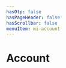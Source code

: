 ```yaml
---
hasOtp: false
hasPageHeader: false
hasScrollbar: false
menuItem: mi-account
---
```


# Account

<div class='row justify-content-center'>
<div class='col-12 col-md-11 col-lg-10 col-xl-9'>

<div id="sign-in" style="display:none;">
<h1>Sign in</h1>
<form id="sign-in-form" class="row gx-3">
  <div class="col-md-6 mb-3">
    <label for="email" class="form-label">Email</label>
    <input name="email" type="email" class="form-control" required="">
  </div>
  <div class="col-md-6 mb-3">
    <label for="password" class="form-label">Password</label>
    <input name="password" type="password" class="form-control" style="-webkit-text-security: disc;" required="">
  </div>
  <div class="col-12 mb-3">
    <button type="submit" class="btn btn-secondary hh-normal">Sign in</button>
  </div>
</form>
<h1>Sign up</h1>
<form id="sign-up-form" class="row gx-3 mb-3">
  <div class="col-md-6 mb-3">
    <label for="firstName" class="form-label">First name</label>
    <input name="firstName" type="text" class="form-control" required="">
  </div>
  <div class="col-md-6 mb-3">
    <label for="lastName" class="form-label">Last name</label>
    <input name="lastName" type="text" class="form-control" required="">
  </div>
  <div class="col-md-6 mb-3">
    <label for="email" class="form-label">Email</label>
    <input name="email" type="email" class="form-control" required="">
  </div>
  <div class="col-md-6 mb-3">
    <label for="password" class="form-label">Password</label>
    <input name="password" type="text" class="form-control" style="-webkit-text-security: disc;" required="">
  </div>
  <div class="col-12">
    <button type="submit" class="btn btn-secondary hh-normal">Sign up</button>
  </div>
</form>
</div>

<div id="account" style="display:none;">
<h1>Account</h1>
<p>
  <a id="sign-out-link" class="hh-no-follow" href="">Sign out</a>
  <span> or </span>
  <a id="delete-account-link" class="hh-no-follow" href="">Delete my account</a>
</p>
<div class="row gx-3">
<form id="first-name-form" class="col-12 col-md-6">
<div class="row gx-3">
  <div class="col-12">
    <label for="firstName" class="form-label">First name</label>
  </div>
</div>
<div class="row gx-2 mb-3">
  <div class="col">
    <input name="firstName" type="text" class="form-control" value="" required="">
  </div>
  <div class="col-auto">
    <button type="submit" class="btn btn-secondary"><i class="fas fa-check size"></i></button>
  </div>
</div>
</form>
<form id="last-name-form" class="col-12 col-md-6">
<div class="row gx-3">
  <div class="col-12">
    <label for="lastName" class="form-label">Last name</label>
  </div>
</div>
<div class="row gx-2 mb-3">
  <div class="col">
    <input name="lastName" type="text" class="form-control" value="" required="">
  </div>
  <div class="col-auto">
    <button type="submit" class="btn btn-secondary"><i class="fas fa-check size"></i></button>
  </div>
</div>
</form>
<form id="email-form" class="col-12 col-md-6">
<div class="row gx-3">
  <div class="col-12">
    <label for="email" class="form-label">Email</label>
  </div>
</div>
<div class="row gx-2 mb-3">
  <div class="col">
    <input name="email" type="email" class="form-control" autocomplete="username email" value="" required="">
  </div>
  <div class="col-auto">
    <button type="submit" class="btn btn-secondary"><i class="fas fa-check size"></i></button>
  </div>
</div>
</form>
<form id="password-form" class="col-12 col-md-6">
<div class="row gx-3">
  <div class="col-12">
    <label for="password" class="form-label">Password</label>
  </div>
</div>
<div class="row gx-2 mb-3">
  <div class="col">
    <input type="text" autocomplete="username" hidden="">
    <input name="password" type="password" class="form-control" autocomplete="current-password" required="">
  </div>
  <div class="col-auto">
    <button type="submit" class="btn btn-secondary"><i class="fas fa-check size"></i></button>
  </div>
</div>
</form>
</div>

</div>
</div>

<script type="module">
  (async () => {
    document.getElementById('sign-in-form').addEventListener('submit', signInFormListener);
    document.getElementById('sign-up-form').addEventListener('submit', signUpFormListener);
    document.getElementById('sign-out-link').addEventListener('click', (event) => {
      event.preventDefault();
      console.log('sign out');
    });
    document.getElementById('delete-account-link').addEventListener('click', (event) => {
      event.preventDefault();
      console.log('delete account');
    });

    try {
      const user = JSON.parse(localStorage.getItem('user'));
      if(user) {
        const res = await axios({ url: `http://localhost:8081/api/v1/users/${user.userId}`, method: 'get' });
        const firstNameForm = document.getElementById('first-name-form');
        firstNameForm.querySelector('input').value = res.data.firstName;
        const lasttNameForm = document.getElementById('last-name-form');
        lasttNameForm.querySelector('input').value = res.data.lastName;
        const emailForm = document.getElementById('email-form');
        emailForm.querySelector('input').value = res.data.email;
        document.getElementById('account').style.display = 'block';
      } else {
        document.getElementById('sign-in').style.display = 'block'; 
      }
    } catch (error) { 
      localStorage.removeItem('user');
      document.getElementById('sign-in').style.display = 'block';
    }
  })();
</script>
